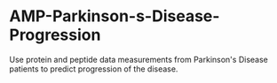 # AMP-Parkinson-s-Disease-Progression
Use protein and peptide data measurements from Parkinson's Disease patients to predict progression of the disease.
